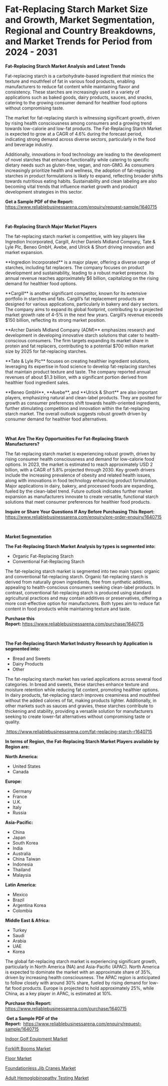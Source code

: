 <p><h1>Fat-Replacing Starch Market Size and Growth, Market Segmentation, Regional and Country Breakdowns, and Market Trends for Period from 2024 -  2031</h1></p><p><strong>Fat-Replacing Starch Market Analysis and Latest Trends</strong></p>
<p><p>Fat-replacing starch is a carbohydrate-based ingredient that mimics the texture and mouthfeel of fat in various food products, enabling manufacturers to reduce fat content while maintaining flavor and consistency. These starches are increasingly used in a variety of applications such as baked goods, dairy products, sauces, and snacks, catering to the growing consumer demand for healthier food options without compromising taste.</p><p>The market for fat-replacing starch is witnessing significant growth, driven by rising health consciousness among consumers and a growing trend towards low-calorie and low-fat products. The Fat-Replacing Starch Market is expected to grow at a CAGR of 4.6% during the forecast period, indicating strong demand across diverse sectors, particularly in the food and beverage industry. </p><p>Additionally, innovations in food technology are leading to the development of novel starches that enhance functionality while catering to specific dietary needs such as gluten-free, vegan, and non-GMO. As consumers increasingly prioritize health and wellness, the adoption of fat-replacing starches in product formulations is likely to expand, reflecting broader shifts towards nutritious eating habits. Sustainability and clean labeling are also becoming vital trends that influence market growth and product development strategies in this sector.</p></p>
<p><strong>Get a Sample PDF of the Report:&nbsp;</strong> <a href="https://www.reliablebusinessarena.com/enquiry/request-sample/1640715?utm_campaign=1259&utm_medium=2&utm_source=Github&utm_content=ia&utm_term=25092024&utm_id=fat-replacing-starch">https://www.reliablebusinessarena.com/enquiry/request-sample/1640715</a></p>
<p>&nbsp;</p>
<p><strong>Fat-Replacing Starch Major Market Players</strong></p>
<p><p>The fat-replacing starch market is competitive, with key players like Ingredion Incorporated, Cargill, Archer Daniels Midland Company, Tate & Lyle Plc, Beneo GmbH, Avebe, and Ulrick & Short driving innovation and market expansion.</p><p>**Ingredion Incorporated** is a major player, offering a diverse range of starches, including fat replacers. The company focuses on product development and sustainability, leading to a robust market presence. Its annual revenue reaches approximately $6 billion, capitalizing on the rising demand for healthier food options.</p><p>**Cargill** is another significant competitor, known for its extensive portfolio in starches and fats. Cargill’s fat replacement products are designed for various applications, particularly in bakery and dairy sectors. The company aims to expand its global footprint, contributing to a projected market growth rate of 4-5% in the next few years. Cargill’s revenue exceeds $150 billion, reflecting its strong market position.</p><p>**Archer Daniels Midland Company (ADM)** emphasizes research and development in developing innovative starch solutions that cater to health-conscious consumers. The firm targets expanding its market share in protein and fat replacers, contributing to a potential $700 million market size by 2025 for fat-replacing starches.</p><p>**Tate & Lyle Plc** focuses on creating healthier ingredient solutions, leveraging its expertise in food science to develop fat-replacing starches that maintain product texture and taste. The company reported annual revenues of about $1.3 billion, with a significant portion derived from healthier food ingredient sales.</p><p>**Beneo GmbH**, **Avebe**, and **Ulrick & Short** are also important players, emphasizing natural and clean-label products. They are posited for growth as consumer preferences shift towards health-oriented ingredients, further stimulating competition and innovation within the fat-replacing starch market. The overall outlook suggests robust growth driven by consumer demand for healthier food alternatives.</p></p>
<p>&nbsp;</p>
<p><strong>What Are The Key Opportunities For Fat-Replacing Starch Manufacturers?</strong></p>
<p><p>The fat-replacing starch market is experiencing robust growth, driven by rising consumer health consciousness and demand for low-calorie food options. In 2023, the market is estimated to reach approximately USD 2 billion, with a CAGR of 5.8% projected through 2030. Key growth drivers include the increasing prevalence of obesity and related health issues, along with innovations in food technology enhancing product formulation. Major applications in dairy, bakery, and processed foods are expanding, fueled by the clean-label trend. Future outlook indicates further market expansion as manufacturers innovate to create versatile, functional starch solutions that meet consumer preferences for healthier food products.</p></p>
<p><strong>Inquire or Share Your Questions If Any Before Purchasing This Report:</strong> <a href="https://www.reliablebusinessarena.com/enquiry/pre-order-enquiry/1640715?utm_campaign=1259&utm_medium=2&utm_source=Github&utm_content=ia&utm_term=25092024&utm_id=fat-replacing-starch">https://www.reliablebusinessarena.com/enquiry/pre-order-enquiry/1640715</a></p>
<p>&nbsp;</p>
<p><strong>Market Segmentation</strong></p>
<p><strong>The Fat-Replacing Starch Market Analysis by types is segmented into:</strong></p>
<p><ul><li>Organic Fat-Replacing Starch</li><li>Conventional Fat-Replacing Starch</li></ul></p>
<p><p>The fat-replacing starch market is segmented into two main types: organic and conventional fat-replacing starch. Organic fat-replacing starch is derived from naturally grown ingredients, free from synthetic additives, appealing to health-conscious consumers seeking clean-label products. In contrast, conventional fat-replacing starch is produced using standard agricultural practices and may contain additives or preservatives, offering a more cost-effective option for manufacturers. Both types aim to reduce fat content in food products while maintaining texture and taste.</p></p>
<p><strong>Purchase this Report:&nbsp;</strong><a href="https://www.reliablebusinessarena.com/purchase/1640715?utm_campaign=1259&utm_medium=2&utm_source=Github&utm_content=ia&utm_term=25092024&utm_id=fat-replacing-starch">https://www.reliablebusinessarena.com/purchase/1640715</a></p>
<p>&nbsp;</p>
<p><strong>The Fat-Replacing Starch Market Industry Research by Application is segmented into:</strong></p>
<p><ul><li>Bread and Sweets</li><li>Dairy Products</li><li>Other</li></ul></p>
<p><p>The fat-replacing starch market has varied applications across several food categories. In bread and sweets, these starches enhance texture and moisture retention while reducing fat content, promoting healthier options. In dairy products, fat-replacing starch improves creaminess and mouthfeel without the added calories of fat, making products lighter. Additionally, in other markets such as sauces and gravies, these starches contribute to thickening and stability, providing a versatile solution for manufacturers seeking to create lower-fat alternatives without compromising taste or quality.</p></p>
<p><a href="https://www.reliablebusinessarena.com/fat-replacing-starch-r1640715?utm_campaign=1259&utm_medium=2&utm_source=Github&utm_content=ia&utm_term=25092024&utm_id=fat-replacing-starch">&nbsp;https://www.reliablebusinessarena.com/fat-replacing-starch-r1640715</a></p>
<p><strong>In terms of Region, the Fat-Replacing Starch Market Players available by Region are:</strong></p>
<p>
    <p> <strong> North America: </strong>
        <ul>
            <li>United States</li>
            <li>Canada</li>
        </ul>
        </p> 
    <p> <strong> Europe: </strong>
        <ul>
            <li>Germany</li>
            <li>France</li>
            <li>U.K.</li>
            <li>Italy</li>
            <li>Russia</li>
        </ul>
        </p> 
    <p> <strong> Asia-Pacific: </strong>
        <ul>
            <li>China</li>
            <li>Japan</li>
            <li>South Korea</li>
            <li>India</li>
            <li>Australia</li>
            <li>China Taiwan</li>
            <li>Indonesia</li>
            <li>Thailand</li>
            <li>Malaysia</li>
        </ul>
        </p> 
    <p> <strong> Latin America: </strong>
        <ul>
            <li>Mexico</li>
            <li>Brazil</li>
            <li>Argentina Korea</li>
            <li>Colombia</li>
        </ul>
        </p> 
    <p> <strong> Middle East & Africa: </strong>
        <ul>
            <li>Turkey</li>
            <li>Saudi</li>
            <li>Arabia</li>
            <li>UAE</li>
            <li>Korea</li>
        </ul>
    </p>
    </p>
<p><p>The global fat-replacing starch market is experiencing significant growth, particularly in North America (NA) and Asia-Pacific (APAC). North America is expected to dominate the market with an approximate share of 35%, driven by increasing health consciousness. The APAC region is anticipated to follow closely with around 30% share, fueled by rising demand for low-fat food products. Europe is projected to hold approximately 25%, while China, as a key player in APAC, is estimated at 10%.</p></p>
<p><strong>Purchase this Report: </strong><a href="https://www.reliablebusinessarena.com/purchase/1640715?utm_campaign=1259&utm_medium=2&utm_source=Github&utm_content=ia&utm_term=25092024&utm_id=fat-replacing-starch">https://www.reliablebusinessarena.com/purchase/1640715</a></p>
<p>&nbsp;<strong>Get a Sample PDF of the Report:&nbsp;&nbsp;</strong><a href="https://www.reliablebusinessarena.com/enquiry/request-sample/1640715?utm_campaign=1259&utm_medium=2&utm_source=Github&utm_content=ia&utm_term=25092024&utm_id=fat-replacing-starch">https://www.reliablebusinessarena.com/enquiry/request-sample/1640715</a></p>
<p><strong></strong></p>
<p><p><a href="https://issuu.com/reportprime-2/docs/indoor-golf-equipment-market-size-2_cbdc5847034b47?utm_campaign=1259&utm_medium=2&utm_source=Github&utm_content=ia&utm_term=25092024&utm_id=fat-replacing-starch">Indoor Golf Equipment Market</a></p><p><a href="https://www.linkedin.com/pulse/global-forklift-booms-market-exploring-share-trends-future-growth-oi4xe?trackingId=wFSfPRrjTNyZQcEG6LBfWg%3D%3D&utm_campaign=1259&utm_medium=2&utm_source=Github&utm_content=ia&utm_term=25092024&utm_id=fat-replacing-starch">Forklift Booms Market</a></p><p><a href="https://issuu.com/reportprime-2/docs/floor-market-size-2030.pptx_6759ba035fd1b4?utm_campaign=1259&utm_medium=2&utm_source=Github&utm_content=ia&utm_term=25092024&utm_id=fat-replacing-starch">Floor Market</a></p><p><a href="https://www.linkedin.com/pulse/foundationless-jib-cranes-market-size-segmentation-trends-growth-bvk5e?trackingId=bU89hG%2F%2FTRSL3kC9%2BqLvtw%3D%3D&utm_campaign=1259&utm_medium=2&utm_source=Github&utm_content=ia&utm_term=25092024&utm_id=fat-replacing-starch">Foundationless Jib Cranes Market</a></p><p><a href="https://github.com/guneycigdem35/Market-Research-Report-List-5/blob/main/adult-hemoglobinopathy-testing-market.md?utm_campaign=1259&utm_medium=2&utm_source=Github&utm_content=ia&utm_term=25092024&utm_id=fat-replacing-starch">Adult Hemoglobinopathy Testing Market</a></p></p>
